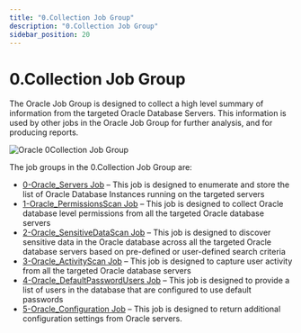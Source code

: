```yaml
---
title: "0.Collection Job Group"
description: "0.Collection Job Group"
sidebar_position: 20
---
```


# 0.Collection Job Group

The Oracle Job Group is designed to collect a high level summary of information from the targeted
Oracle Database Servers. This information is used by other jobs in the Oracle Job Group for further
analysis, and for producing reports.

![Oracle 0Collection Job Group](/img/product_docs/accessanalyzer/12.0/solutions/databases/oracle/collection/0collection.webp)

The job groups in the 0.Collection Job Group are:

- [0-Oracle_Servers Job](/docs/accessanalyzer/12.0/solutions/databases/oracle/collection/0-oracle_servers.md) – This job is designed to enumerate and store the list
  of Oracle Database Instances running on the targeted servers
- [1-Oracle_PermissionsScan Job](/docs/accessanalyzer/12.0/solutions/databases/oracle/collection/1-oracle_permissionsscan.md) – This job is designed to collect
  Oracle database level permissions from all the targeted Oracle database servers
- [2-Oracle_SensitiveDataScan Job](/docs/accessanalyzer/12.0/solutions/databases/oracle/collection/2-oracle_sensitivedatascan.md) – This job is designed to discover
  sensitive data in the Oracle database across all the targeted Oracle database servers based on
  pre-defined or user-defined search criteria
- [3-Oracle_ActivityScan Job](/docs/accessanalyzer/12.0/solutions/databases/oracle/collection/3-oracle_activityscan.md) – This job is designed to capture user
  activity from all the targeted Oracle database servers
- [4-Oracle_DefaultPasswordUsers Job](/docs/accessanalyzer/12.0/solutions/databases/oracle/collection/4-oracle_defaultpasswordusers.md) – This job is designed to
  provide a list of users in the database that are configured to use default passwords
- [5-Oracle_Configuration Job](/docs/accessanalyzer/12.0/solutions/databases/oracle/collection/5-oracle_configuration.md) – This job is designed to return
  additional configuration settings from Oracle servers.
